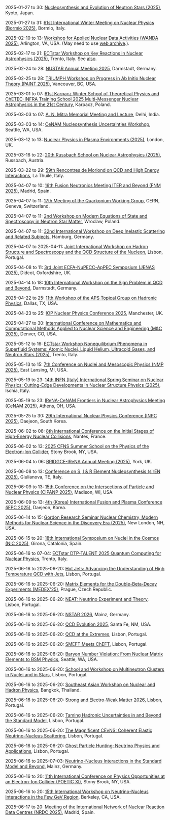 2025-01-27 to 30: [Nucleosynthesis and Evolution of Neutron Stars (2025)](https://indico.yukawa.kyoto-u.ac.jp/event/46/ "This workshop focuses on nucleosynthesis and neutron star evolution. Topics include nuclear reactions in stellar environments, equation of state for dense matter, and neutron star mergers. It explores connections between nuclear physics, astrophysics, and gravitational wave observations, addressing processes driving element formation and compact object dynamics."), Kyoto, Japan.

2025-01-27 to 31: [61st International Winter Meeting on Nuclear Physics (Bormio 2025)](https://bormiomeeting.com "Bormio 2025 covers advancements in nuclear physics. Topics include nuclear structure, heavy-ion collisions, nuclear astrophysics, and quantum chromodynamics. The meeting addresses experimental results from particle accelerators and theoretical models, with applications in understanding fundamental interactions, nuclear reactions, and cosmic nucleosynthesis."), Bormio, Italy.

2025-02-10 to 13: [Workshop for Applied Nuclear Data Activities (WANDA 2025)](https://conferences.lbl.gov/event/1816/ "WANDA 2025 focuses on applied nuclear data, addressing nuclear cross-sections, decay data, and reaction models. Topics include nuclear data evaluation, uncertainty quantification, and applications in reactor design, medical isotopes, and nuclear security. It fosters collaboration between experimentalists, theorists, and data evaluators."), Arlington, VA, USA. (May need to use [web archive](https://web.archive.org/web/20250306190719/https://conferences.lbl.gov/event/1816/).).

2025-02-17 to 21: [ECTstar Workshop on Key Reactions in Nuclear Astrophysics (2025)](https://indico.ectstar.eu/event/228/ "This workshop examines key nuclear reactions in astrophysics, focusing on stellar nucleosynthesis and explosive burning. Topics include reaction rates, nuclear cross-sections, and their impact on stellar evolution and supernova models. It bridges experimental nuclear physics and astrophysical simulations for cosmic element formation."), Trento, Italy. See [also](https://x.com/EctTrento).

2025-02-24 to 28: [NUSTAR Annual Meeting 2025](https://indico.gsi.de/event/20773/ "The NUSTAR Annual Meeting focuses on nuclear structure and astrophysics, covering exotic nuclei, nuclear reactions, and superheavy elements. Topics include gamma-ray spectroscopy, nuclear fission, and nucleosynthesis, with applications in understanding stellar processes and fundamental interactions, emphasizing experimental advancements."), Darmstadt, Germany.

2025-02-25 to 28: [TRIUMPH Workshop on Progress in Ab Initio Nuclear Theory (PAINT 2025)](https://indico.triumf.ca/event/608/ "Focuses on ab initio nuclear theory. Topics include quantum many-body methods, computational nuclear structure, and applications in understanding fundamental nuclear interactions and properties."), Vancouver, BC, USA.

2025-03-01 to 07: [61st Karpacz Winter School of Theoretical Physics and ChETEC-INFRA Training School 2025 Multi-Messenger Nuclear Astrophysics in the 21st Century](https://events.ift.uni.wroc.pl/event/68/ "Focuses on multi-messenger nuclear astrophysics, covering nucleosynthesis, gravitational waves, and neutrino detection. Topics include nuclear reactions, stellar evolution, and computational modeling, emphasizing interdisciplinary approaches to cosmic phenomena."), Karpacz, Poland.

2025-03-03 to 07: [A. N. Mitra Memorial Meeting and Lecture](https://asokenathmitra.github.io/ "The meeting honors A. N. Mitra, focusing on particle and nuclear physics. Topics include hadron physics, QCD, and nuclear interactions. Discussions cover theoretical advancements and experimental results from colliders, emphasizing contributions to strong interaction physics."), Delhi, India.

2025-03-03 to 14: [CeNAM Nucleosynthesis Uncertainties Workshop](https://sites.google.com/view/nucleosynthesis-uncertainties "This workshop focuses on uncertainties in nucleosynthesis, covering nuclear reaction rates, cross-section measurements, and statistical modeling. Topics include stellar burning, neutron capture processes, and their impact on cosmic abundance, bridging nuclear physics and astrophysics for precise nucleosynthesis predictions."), Seattle, WA, USA.

2025-03-12 to 13: [Nuclear Physics in Plasma Environments (2025)](https://iop.eventsair.com/nppe2025/ "This workshop focuses on nuclear physics in plasma environments, covering nuclear reactions in stellar and fusion plasmas. Topics include thermonuclear reaction rates, plasma screening effects, and nucleosynthesis, with applications in astrophysics and fusion energy research, bridging nuclear and plasma physics."), London, UK.

2025-03-16 to 22: [20th Russbach School on Nuclear Astrophysics (2025)](https://events.hifis.net/event/1817/ "This school explores nuclear astrophysics, focusing on stellar nucleosynthesis, nuclear reaction networks, and neutron star physics. Topics include explosive burning, weak interaction processes, and their role in cosmic evolution, bridging experimental nuclear physics and astrophysical modeling."), Russbach, Austria.

2025-03-22 to 29: [59th Rencontres de Moriond on QCD and High Energy Interactions](https://moriond.in2p3.fr/ "Moriond QCD 2025 explores quantum chromodynamics and high-energy interactions, focusing on hadron physics and jet production. Topics include parton distributions, heavy quark dynamics, and QCD at high energies. The conference discusses experimental results from LHC and theoretical advancements."), La Thuile, Italy.

2025-04-07 to 10: [16th Fusion Neutronics Meeting ITER and Beyond (FNM 2025)](http://tecfir.uned.es/NeutronicsMeeting.html "Focuses on neutronics for fusion energy. Topics include neutron transport, radiation shielding, and computational modeling for ITER and next-generation fusion reactors."), Madrid, Spain.

2025-04-07 to 11: [17th Meeting of the Quarkonium Working Group](https://indico.cern.ch/event/1402339/ "QWG 2025 explores quarkonium physics, focusing on heavy quark-antiquark systems. Topics include spectroscopy, production mechanisms, and decay processes in QCD. The meeting discusses experimental data from LHC and theoretical models like non-relativistic QCD, addressing quarkonium’s role in probing strong interactions and new physics."), CERN, Geneva, Switzerland.

2025-04-07 to 11: [2nd Workshop on Modern Equations of State and Spectroscopy in Neutron Star Matter](https://indico.cern.ch/event/1411007/ "The workshop focuses on neutron star physics, exploring equations of state and spectroscopic methods. Topics include dense matter physics, neutron star mergers, and gravitational wave signatures. Discussions integrate observational data from NICER and LIGO with theoretical models for nuclear interactions."), Wroclaw, Poland.

2025-04-07 to 11: [32nd International Workshop on Deep Inelastic Scattering and Related Subjects](https://dis2025.desy.de/ "DIS2025 focuses on deep inelastic scattering, exploring QCD and nuclear structure. Topics include parton distribution functions, gluon saturation, and spin physics. The workshop discusses experimental results from HERA, LHC, and future colliders, alongside theoretical advancements in perturbative QCD."), Hamburg, Germany.

2025-04-07 to 2025-04-11: [Joint International Workshop on Hadron Structure and Spectroscopy and the QCD Structure of the Nucleon](https://indico.cern.ch/event/1402304/ "IWHSS-QCD-N'25 explores hadron structure and QCD, focusing on nucleon properties. Topics include form factors, parton distributions, and spectroscopy. Discussions cover experimental data from JLab and theoretical QCD models, advancing nuclear physics insights."), Lisbon, Portugal.

2025-04-08 to 11: [3rd Joint ECFA-NuPECC-ApPEC Symposium (JENAS 2025)](https://indico.global/event/5574/ "JENAS 2025 explores nuclear physics, particle physics, and astrophysics, focusing on neutrino physics, dark matter, and nuclear reactions. Topics include accelerator-based experiments, cosmic ray detection, and nucleosynthesis, emphasizing interdisciplinary approaches to fundamental physics questions."), Didcot, Oxfordshire, UK.

2025-04-14 to 18: [10th International Workshop on the Sign Problem in QCD and Beyond](https://indico.cern.ch/event/1387680/ "This workshop addresses the sign problem in quantum chromodynamics (QCD) and related fields, focusing on lattice QCD simulations at finite density. It explores novel algorithms, complex action theories, and reweighting techniques to tackle sign fluctuations. Applications extend to nuclear physics and condensed matter systems, with discussions on quantum Monte Carlo methods and effective field theories."), Darmstadt, Germany.

2025-04-22 to 25: [11th Workshop of the APS Topical Group on Hadronic Physics](https://www.aps.org/meetings/ghp/2025/ "The workshop focuses on hadronic physics, exploring QCD in hadron structure and interactions. Topics include parton distributions, hadron spectroscopy, and exotic states like tetraquarks. Experimental results from LHC, RHIC, and JLab are discussed, alongside theoretical advancements in lattice QCD and effective field theories for strong interactions."), Dallas, TX, USA.

2025-04-23 to 25: [IOP Nuclear Physics Conference 2025](https://www.iop.org/events/nuclear-physics-conference-2025 "Covers nuclear physics advancements. Topics include nuclear reactions, structure, and spectroscopy, with applications in energy, astrophysics, and fundamental physics research."), Manchester, UK.

2025-04-27 to 30: [International Conference on Mathematics and Computational Methods Applied to Nuclear Science and Engineering (M&C 2025)](https://www.ans.org/meetings/mc2025/ "M&C 2025 focuses on computational methods in nuclear science, covering Monte Carlo simulations, deterministic transport, and reactor physics. Topics include neutron transport, radiation shielding, and nuclear data analysis, with applications in reactor design and safety, emphasizing numerical advancements."), Denver, CO, USA.

2025-05-12 to 16: [ECTstar Workshop Nonequilibrium Phenomena in Superfluid Systems: Atomic Nuclei, Liquid Helium, Ultracold Gases, and Neutron Stars (2025)](https://indico.ectstar.eu/event/234/ "Examines nonequilibrium phenomena in superfluid systems, covering atomic nuclei, liquid helium, ultracold gases, and neutron stars. Topics include superfluid dynamics, quantum turbulence, and applications in nuclear and astrophysics, emphasizing theoretical models."), Trento, Italy.

2025-05-13 to 15: [7th Conference on Nuclei and Mesoscopic Physics (NMP 2025)](https://indico.frib.msu.edu/event/78/ "This conference explores nuclear and mesoscopic physics, focusing on nuclear structure, reactions, and quantum many-body systems. Topics include exotic nuclei, superheavy elements, and nanoscale quantum phenomena, with applications in nuclear astrophysics and quantum technologies, emphasizing experimental and theoretical advancements."), East Lansing, MI, USA.

2025-05-19 to 23: [14th INFN (Italy) International Spring Seminar on Nuclear Physics: Cutting-Edge Developments in Nuclear Structure Physics (2025)](https://agenda.infn.it/event/42803/ "Focuses on cutting-edge nuclear structure physics. Topics include exotic nuclei, nuclear models, and computational techniques for understanding nuclear interactions and properties."), Ischia, Italy.

2025-05-19 to 23: [IReNA-CeNAM Frontiers in Nuclear Astrophysics Meeting (CeNAM 2025)](https://sites.ohio.edu/cenam-2025/ "CeNAM 2025 focuses on nuclear astrophysics, covering nucleosynthesis, stellar explosions, and nuclear reactions. Topics include reaction rates, neutron star physics, and computational astrophysics, with applications in understanding cosmic element formation, emphasizing experimental and theoretical progress."), Athens, OH, USA.

2025-05-25 to 30: [29th International Nuclear Physics Conference (INPC 2025)](https://inpc2025.org "INPC 2025 focuses on nuclear physics, covering nuclear structure, reactions, and hadron physics. Topics include quark-gluon plasma, nuclear astrophysics, and computational nuclear models, with applications in fundamental interactions and cosmology, emphasizing experimental and theoretical advancements."), Daejeon, South Korea.

2025-06-02 to 06: [8th International Conference on the Initial Stages of High-Energy Nuclear Collisions](https://is2025.org/ "IS2025 focuses on the initial stages of high-energy nuclear collisions, exploring QCD dynamics and parton interactions. Topics include gluon saturation, initial state effects, and jet production. The conference discusses experimental results from LHC and RHIC, alongside theoretical models."), Nantes, France.

2025-06-02 to 13: [2025 CFNS Summer School on the Physics of the Electron-Ion Collider](https://www.cfns.bnl.gov/summer-school-2025/ "The CFNS Summer School trains researchers in electron-ion collider physics, focusing on QCD in nuclear matter. Topics include parton distributions, gluon saturation, and spin physics. Lectures cover experimental techniques for the EIC and theoretical models for deep inelastic scattering, preparing students for future collider experiments."), Stony Brook, NY, USA.

2025-06-04 to 06: [BRIDGCE-IReNA Annual Meeting (2025)](https://sites.google.com/york.ac.uk/bridgce-york-2025/ "This meeting focuses on nuclear physics, covering nuclear reactions, structure, and astrophysics. Topics include neutron-rich nuclei, nucleosynthesis, and computational nuclear models, with applications in stellar evolution, emphasizing collaborative experimental and theoretical research."), York, UK.

2025-06-08 to 13: [Conference on S, I & R Element Nucleosynthesis (sirEN 2025)](https://indico.ict.inaf.it/event/2876/ "sirEN 2025 focuses on nucleosynthesis of sulfur, iron, and r-process elements, covering nuclear reactions and stellar evolution. Topics include neutron capture, supernova models, and computational astrophysics, emphasizing nuclear processes in cosmic element formation."), Giulianova, TE, Italy.

2025-06-09 to 13: [15th Conference on the Intersections of Particle and Nuclear Physics (CIPANP 2025)](https://agenda.hep.wisc.edu/event/2257/ "Examines intersections of particle and nuclear physics. Topics include quark-gluon interactions, nuclear structure, and computational methods bridging particle physics and nuclear phenomena."), Madison, WI, USA.

2025-06-09 to 13: [4th (Korea) International Fusion and Plasma Conference (iFPC 2025)](https://i-fpc.org/2025/ "Focuses on fusion and plasma science, covering plasma confinement, fusion energy, and plasma diagnostics. Topics include tokamak physics, inertial confinement, and computational modeling, emphasizing advancements in fusion technology."), Daejeon, Korea.

2025-06-14 to 15: [Gordon Research Seminar Nuclear Chemistry, Modern Methods for Nuclear Science in the Discovery Era (2025)](https://www.grc.org/nuclear-chemistry-grs-conference/2025/ "Explores modern nuclear chemistry techniques. Topics include nuclear reactions, isotope production, and computational methods for nuclear structure, emphasizing advancements in experimental and theoretical approaches for nuclear science discovery."), New London, NH, USA.

2025-06-15 to 20: [18th International Symposium on Nuclei in the Cosmos (NIC 2025)](https://indico.icc.ub.edu/event/341/ "NIC 2025 explores nuclear astrophysics, focusing on nucleosynthesis, stellar evolution, and nuclear reactions. Topics include cosmic abundances, neutron star mergers, and computational astrophysics, with applications in understanding cosmic origins, emphasizing experimental and theoretical nuclear studies."), Girona, Catalonia, Spain.

2025-06-16 to 07-04: [ECTstar DTP-TALENT 2025 Quantum Computing for Nuclear Physics](https://indico.ectstar.eu/event/250/ "Covers quantum computing applications in nuclear physics. Topics include quantum algorithms for nuclear interactions, quantum simulation of many-body systems, and computational techniques for nuclear structure and dynamics."), Trento, Italy.

2025-06-16 to 2025-06-20: [Hot Jets: Advancing the Understanding of High Temperature QCD with Jets](https://indico.cern.ch/event/1410976/ "The workshop explores high-temperature QCD using jet physics, focusing on quark-gluon plasma. Topics include jet quenching, thermalization, and QCD thermodynamics. Discussions cover experimental results from LHC and RHIC, advancing strong interaction physics."), Lisbon, Portugal.

2025-06-16 to 2025-06-20: [Matrix Elements for the Double-Beta-Decay Experiments (MEDEX'25)](https://indico.cern.ch/event/1411041/ "MEDEX'25 focuses on matrix elements for double-beta decay, exploring neutrino physics. Topics include nuclear structure calculations, neutrinoless decay, and experimental sensitivities. Discussions cover theoretical models and experimental results from KamLAND-Zen, advancing neutrino mass studies."), Prague, Czech Republic.

2025-06-16 to 2025-06-20: [NEAT: Neutrino Experiment and Theory](https://indico.cern.ch/event/1411008/ "NEAT explores neutrino experiments and theory, focusing on fundamental properties. Topics include neutrino masses, mixing angles, and interactions. Discussions cover results from DUNE, T2K, and theoretical advancements, enhancing understanding of neutrino physics and cosmology."), Lisbon, Portugal.

2025-06-16 to 2025-06-20: [NSTAR 2026](https://nstar2026.org/ "NSTAR 2026 explores nucleon resonances, focusing on hadron physics. Topics include baryon spectroscopy, meson production, and QCD dynamics. Discussions cover experimental data from JLab and theoretical models, advancing understanding of strong interactions."), Mainz, Germany.

2025-06-16 to 2025-06-20: [QCD Evolution 2025](https://indico.cern.ch/event/1411000/ "QCD Evolution 2025 explores quantum chromodynamics evolution, focusing on parton distributions. Topics include DGLAP equations, small-x physics, and global fits. Discussions cover applications in LHC experiments and theoretical advancements in QCD."), Santa Fe, NM, USA.

2025-06-16 to 2025-06-20: [QCD at the Extremes](https://indico.cern.ch/event/1402306/ "The workshop explores QCD under extreme conditions, focusing on high-energy and high-density regimes. Topics include quark-gluon plasma, chiral symmetry, and heavy-ion collisions. Discussions cover experimental data from RHIC and theoretical models."), Lisbon, Portugal.

2025-06-16 to 2025-06-20: [SMEFT Meets ChEFT](https://indico.cern.ch/event/1402260/ "The workshop bridges Standard Model Effective Field Theory and Chiral Effective Field Theory, focusing on particle and nuclear physics. Topics include low-energy QCD, electroweak interactions, and precision measurements. Discussions advance theoretical and experimental synergies."), Lisbon, Portugal.

2025-06-16 to 2025-06-20: [Baryon Number Violation: From Nuclear Matrix Elements to BSM Physics](https://www.int.washington.edu/programs/25-91W/ "The workshop explores baryon number violation, focusing on nuclear and particle physics. Topics include neutrinoless double-beta decay, proton decay, and BSM models. Discussions cover experimental constraints and theoretical implications, advancing fundamental physics."), Seattle, WA, USA.

2025-06-16 to 2025-06-20: [School and Workshop on Multineutron Clusters in Nuclei and in Stars](https://indico.cern.ch/event/1411006/ "The school and workshop explore multineutron clusters in nuclei and stars, focusing on nuclear astrophysics. Topics include tetraneutron states, neutron star crusts, and clustering mechanisms. Discussions cover theoretical models and experimental data, advancing nuclear physics."), Lisbon, Portugal.

2025-06-16 to 2025-06-20: [Southeast Asian Workshop on Nuclear and Hadron Physics](https://indico.cern.ch/event/1402297/ "The workshop explores nuclear and hadron physics, focusing on regional advancements. Topics include hadron spectroscopy, nuclear structure, and QCD. Discussions cover experimental data from J-PARC and theoretical models, enhancing nuclear physics research."), Bangkok, Thailand.

2025-06-16 to 2025-06-20: [Strong and Electro-Weak Matter 2026](https://indico.cern.ch/event/1402346/ "SEWM 2026 explores strong and electroweak interactions, focusing on particle and nuclear physics. Topics include quark-gluon plasma, electroweak symmetry breaking, and lattice QCD. Discussions cover experimental and theoretical advancements."), Lisbon, Portugal.

2025-06-16 to 2025-06-20: [Taming Hadronic Uncertainties in and Beyond the Standard Model](https://indico.cern.ch/event/1402335/ "The workshop addresses hadronic uncertainties in particle physics, focusing on QCD. Topics include lattice QCD, parton distributions, and BSM phenomenology. Discussions cover experimental constraints and theoretical advancements, enhancing precision in Standard Model predictions."), Lisbon, Portugal.

2025-06-16 to 2025-06-20: [The Magnificent CEvNS: Coherent Elastic Neutrino-Nucleus Scattering](https://indico.cern.ch/event/1411017/ "MagCEvNS2025 explores coherent elastic neutrino-nucleus scattering, focusing on low-energy physics. Topics include CEvNS measurements, neutrino properties, and dark matter. Discussions cover experimental techniques and theoretical implications, advancing neutrino physics."), Lisbon, Portugal.

2025-06-16 to 2025-06-20: [Ghost Particle Hunting: Neutrino Physics and Applications](https://indico.cern.ch/event/1410990/ "Honoring John Learned, the workshop explores neutrino physics and its societal applications. Topics include neutrino oscillations, reactor monitoring, and dark matter searches. Discussions cover experimental techniques and theoretical models, advancing neutrino research."), Lisbon, Portugal.

2025-06-16 to 2025-07-03: [Neutrino-Nucleus Interactions in the Standard Model and Beyond](https://www.mitp.uni-mainz.de/neutrino-nucleus-interactions-2025/ "The program explores neutrino-nucleus interactions, focusing on particle and nuclear physics. Topics include cross-section measurements, nuclear effects, and beyond-Standard-Model physics. Discussions cover experimental data from NOvA and theoretical models, advancing neutrino physics."), Mainz, Germany.

2025-06-16 to 20: [11th International Conference on Physics Opportunities at an Electron-Ion Collider (POETIC XI)](https://indico.cern.ch/event/1381256/ "POETIC XI explores the physics potential of electron-ion colliders, focusing on QCD in nuclear matter. Key topics include parton distribution functions, gluon saturation, and spin physics. The conference highlights experimental opportunities at facilities like the EIC, with discussions on deep inelastic scattering, jet production, and nuclear structure insights from high-energy collisions."), Stony Brook, NY, USA.

2025-06-16 to 20: [15th International Workshop on Neutrino-Nucleus Interactions in the Few GeV Region](https://nuint2025.lbl.gov/ "NuInt 2025 focuses on neutrino-nucleus interactions in the few-GeV energy range, critical for neutrino oscillation experiments. Topics include cross-section measurements, nuclear effects, and final-state interactions. The workshop discusses data from experiments like T2K and NOvA, alongside theoretical models to improve precision in neutrino physics."), Berkeley, CA, USA.

2025-06-17 to 20: [Meeting of the International Network of Nuclear Reaction Data Centres (NRDC 2025)](https://www-nds.iaea.org/nrdc/nrdc_2025/ "NRDC 2025 focuses on nuclear reaction data, covering cross-section measurements, data compilation, and evaluation. Topics include nuclear databases, reaction modeling, and applications in nuclear energy and astrophysics, emphasizing standardized nuclear data."), Madrid, Spain.


